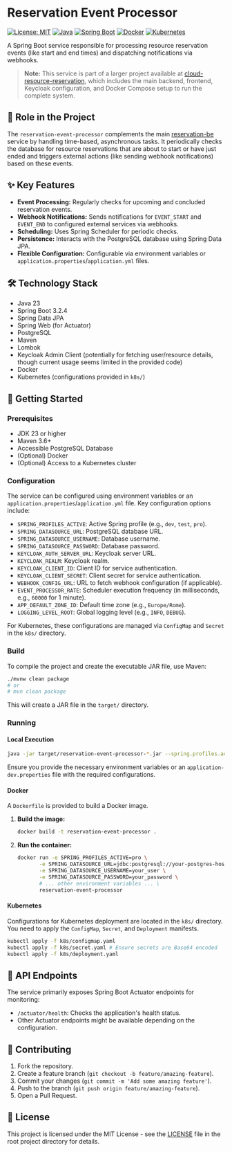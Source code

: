 # Reservation Event Processor

[![License: MIT](https://img.shields.io/badge/License-MIT-yellow.svg)](https://opensource.org/licenses/MIT)
[![Java](https://img.shields.io/badge/Java-23-orange.svg)](https://www.oracle.com/java/)
[![Spring Boot](https://img.shields.io/badge/Spring%20Boot-3.2.4-brightgreen.svg)](https://spring.io/projects/spring-boot)
[![Docker](https://img.shields.io/badge/Docker-Ready-blue.svg)](https://www.docker.com/)
[![Kubernetes](https://img.shields.io/badge/Kubernetes-Ready-blue.svg?logo=kubernetes)](https://kubernetes.io/)

A Spring Boot service responsible for processing resource reservation events (like start and end times) and dispatching notifications via webhooks.

> **Note:** This service is part of a larger project available at [cloud-resource-reservation](https://github.com/giovannimirarchi420/cloud-resource-reservation), which includes the main backend, frontend, Keycloak configuration, and Docker Compose setup to run the complete system.

## 🎯 Role in the Project

The `reservation-event-processor` complements the main [reservation-be](https://github.com/giovannimirarchi420/cloud-resource-reservation/tree/main/reservation-be) service by handling time-based, asynchronous tasks. It periodically checks the database for resource reservations that are about to start or have just ended and triggers external actions (like sending webhook notifications) based on these events.

## ✨ Key Features

*   **Event Processing:** Regularly checks for upcoming and concluded reservation events.
*   **Webhook Notifications:** Sends notifications for `EVENT_START` and `EVENT_END` to configured external services via webhooks.
*   **Scheduling:** Uses Spring Scheduler for periodic checks.
*   **Persistence:** Interacts with the PostgreSQL database using Spring Data JPA.
*   **Flexible Configuration:** Configurable via environment variables or `application.properties`/`application.yml` files.

## 🛠️ Technology Stack

*   Java 23
*   Spring Boot 3.2.4
*   Spring Data JPA
*   Spring Web (for Actuator)
*   PostgreSQL
*   Maven
*   Lombok
*   Keycloak Admin Client (potentially for fetching user/resource details, though current usage seems limited in the provided code)
*   Docker
*   Kubernetes (configurations provided in `k8s/`)

## 🚀 Getting Started

### Prerequisites

*   JDK 23 or higher
*   Maven 3.6+
*   Accessible PostgreSQL Database
*   (Optional) Docker
*   (Optional) Access to a Kubernetes cluster

### Configuration

The service can be configured using environment variables or an `application.properties`/`application.yml` file. Key configuration options include:

*   `SPRING_PROFILES_ACTIVE`: Active Spring profile (e.g., `dev`, `test`, `pro`).
*   `SPRING_DATASOURCE_URL`: PostgreSQL database URL.
*   `SPRING_DATASOURCE_USERNAME`: Database username.
*   `SPRING_DATASOURCE_PASSWORD`: Database password.
*   `KEYCLOAK_AUTH_SERVER_URL`: Keycloak server URL.
*   `KEYCLOAK_REALM`: Keycloak realm.
*   `KEYCLOAK_CLIENT_ID`: Client ID for service authentication.
*   `KEYCLOAK_CLIENT_SECRET`: Client secret for service authentication.
*   `WEBHOOK_CONFIG_URL`: URL to fetch webhook configuration (if applicable).
*   `EVENT_PROCESSOR_RATE`: Scheduler execution frequency (in milliseconds, e.g., `60000` for 1 minute).
*   `APP_DEFAULT_ZONE_ID`: Default time zone (e.g., `Europe/Rome`).
*   `LOGGING_LEVEL_ROOT`: Global logging level (e.g., `INFO`, `DEBUG`).

For Kubernetes, these configurations are managed via `ConfigMap` and `Secret` in the `k8s/` directory.

### Build

To compile the project and create the executable JAR file, use Maven:

```bash
./mvnw clean package
# or
# mvn clean package
```

This will create a JAR file in the `target/` directory.

### Running

#### Local Execution

```bash
java -jar target/reservation-event-processor-*.jar --spring.profiles.active=dev # or other profiles
```

Ensure you provide the necessary environment variables or an `application-dev.properties` file with the required configurations.

#### Docker

A `Dockerfile` is provided to build a Docker image.

1.  **Build the image:**
    ```bash
    docker build -t reservation-event-processor .
    ```

2.  **Run the container:**
    ```bash
    docker run -e SPRING_PROFILES_ACTIVE=pro \
           -e SPRING_DATASOURCE_URL=jdbc:postgresql://your-postgres-host:5432/resourcemgmt \
           -e SPRING_DATASOURCE_USERNAME=your_user \
           -e SPRING_DATASOURCE_PASSWORD=your_password \
           # ... other environment variables ... \
           reservation-event-processor
    ```

#### Kubernetes

Configurations for Kubernetes deployment are located in the `k8s/` directory. You need to apply the `ConfigMap`, `Secret`, and `Deployment` manifests.

```bash
kubectl apply -f k8s/configmap.yaml
kubectl apply -f k8s/secret.yaml # Ensure secrets are Base64 encoded
kubectl apply -f k8s/deployment.yaml
```

## 🔌 API Endpoints

The service primarily exposes Spring Boot Actuator endpoints for monitoring:

*   `/actuator/health`: Checks the application's health status.
*   Other Actuator endpoints might be available depending on the configuration.

## 🤝 Contributing

1.  Fork the repository.
2.  Create a feature branch (`git checkout -b feature/amazing-feature`).
3.  Commit your changes (`git commit -m 'Add some amazing feature'`).
4.  Push to the branch (`git push origin feature/amazing-feature`).
5.  Open a Pull Request.

## 📄 License

This project is licensed under the MIT License - see the [LICENSE](../../LICENSE) file in the root project directory for details.
